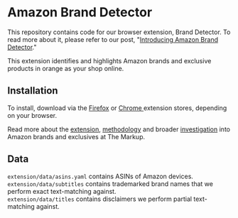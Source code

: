 # Amazon Brand Detector
This repository contains code for our browser extension, Brand Detector. To read more about it, please refer to our post, "[Introducing Amazon Brand Detector]()."

This extension identifies and highlights Amazon brands and exclusive products in orange as your shop online.

## Installation
To install, download via the [Firefox](https://addons.mozilla.org/en-US/firefox/addon/amazon-brands/) or [Chrome ]() extension stores, depending on your browser.

Read more about the [extension](), [methodology](https://themarkup.org/amazons-advantage/2021/10/14/how-we-analyzed-amazons-treatment-of-its-brands-in-search-results) and broader [investigation](https://themarkup.org/amazons-advantage/2021/10/14/amazon-puts-its-own-brands-first-above-better-rated-products) into Amazon brands and exclusives at The Markup.

## Data
`extension/data/asins.yaml` contains ASINs of Amazon devices.<br>
`extension/data/subtitles` contains trademarked brand names that we perform exact text-matching against.<br>
`extension/data/titles` contains disclaimers we perform partial text-matching against.

